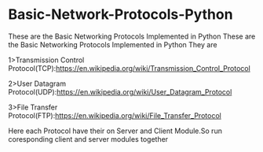 # Basic-Network-Protocols-Python
These are the Basic Networking Protocols Implemented in Python
These are the Basic Networking Protocols Implemented in Python
They are

1>Transmission Control Protocol(TCP):https://en.wikipedia.org/wiki/Transmission_Control_Protocol

2>User Datagram Protocol(UDP):https://en.wikipedia.org/wiki/User_Datagram_Protocol

3>File Transfer Protocol(FTP):https://en.wikipedia.org/wiki/File_Transfer_Protocol

Here each Protocol have their on Server and Client Module.So run coresponding client and server modules together
